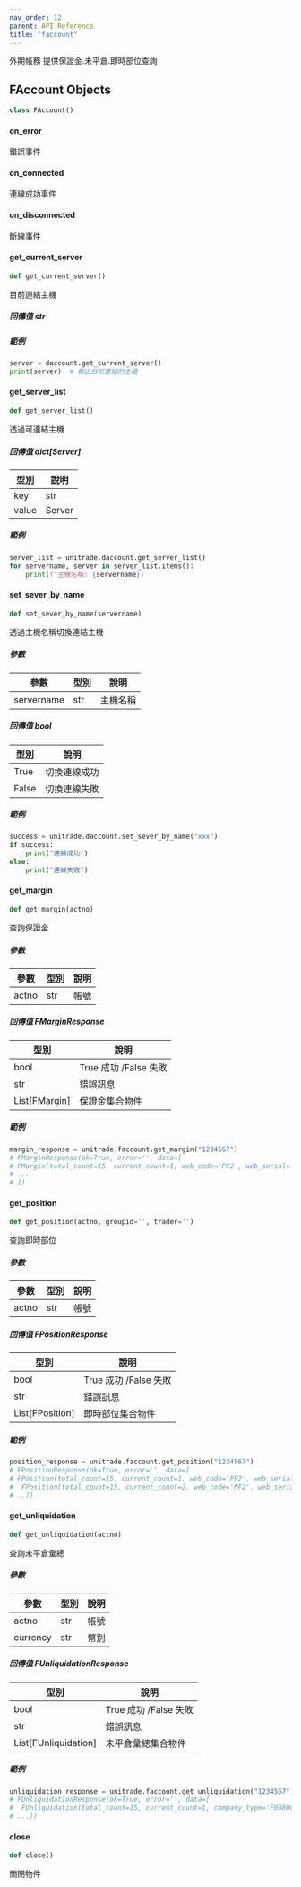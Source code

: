 ```yaml
---  
nav_order: 12
parent: API Reference  
title: "faccount"
--- 
```

<link rel="stylesheet" href="/assets/css/just-the-docs-custom.css">
外期帳務
提供保證金.未平倉.即時部位查詢

<a id="faccount.FAccount"></a>

## FAccount Objects

```python
class FAccount()
```

<a id="faccount.FAccount.on_error"></a>

#### on\_error

錯誤事件

<a id="faccount.FAccount.on_connected"></a>

#### on\_connected

連線成功事件

<a id="faccount.FAccount.on_disconnected"></a>

#### on\_disconnected

斷線事件

<a id="faccount.FAccount.get_current_server"></a>

#### get\_current\_server

```python
def get_current_server()
```

目前連結主機
##### 回傳值 str 
##### 範例
```python
server = daccount.get_current_server()
print(server)  # 輸出目前連結的主機 
```

<a id="faccount.FAccount.get_server_list"></a>

#### get\_server\_list

```python
def get_server_list()
```

透過可連結主機
##### 回傳值 dict[Server]

| 型別 | 說明 |
| ------ | ------------- |
| key | str | servername |
| value | Server | 主機物件 |

##### 範例
```python
server_list = unitrade.daccount.get_server_list()
for servername, server in server_list.items():
    print(f'主機名稱: {servername})
```

<a id="faccount.FAccount.set_sever_by_name"></a>

#### set\_sever\_by\_name

```python
def set_sever_by_name(servername)
```

透過主機名稱切換連結主機
##### 參數 

| 參數 | 型別 | 說明 |
| ------ | ------ | ------------- |      
| servername | str | 主機名稱 |

##### 回傳值 bool

| 型別 | 說明 |
| ------ | ------------- |
| True | 切換連線成功 |
| False | 切換連線失敗 |

##### 範例
```python
success = unitrade.daccount.set_sever_by_name("xxx")
if success:
    print("連線成功")
else:
    print("連線失敗")
```

<a id="faccount.FAccount.get_margin"></a>

#### get\_margin

```python
def get_margin(actno)
```

查詢保證金
##### 參數 

| 參數 | 型別 | 說明 |
| ------ | ------ | ------------- |
| actno | str | 帳號 |

##### 回傳值 FMarginResponse

| 型別 | 說明 |
| ------ | ------------- |
| bool | True 成功 /False 失敗 |
| str | 錯誤訊息 |
| List[FMargin] | 保證金集合物件 |

##### 範例
```python        
margin_response = unitrade.faccount.get_margin("1234567")
# FMarginResponse(ok=True, error='', data=[
# FMargin(total_count=15, current_count=1, web_code='PF2', web_serial='000041', currency='***', previous_day_balance=295423497.0, commission=1034.0, exchange_rate=1.0, futures_tax=21.0, deposit_withdrawal_amount=0.0, close_pnl=0.0, unrealized_pnl=7575940.0, buy_option_market_value=341151.0, sell_option_market_value=0.0, order_withholding_premium=0.0, today_premium_income_expense=0.0, net_value=302998382.0, original_margin=13218455.0, maintenance_margin=12016777.0, available_balance=281348836.0, order_available_margin=0.0, today_order_margin=855151.0, performance_pnl=0.0, variable_premium=341151.0, marking_time='000000', additional_payment=289779927.0, yesterday_unrealized_pnl=0.0, today_intraday_unrealized_pnl=7575940.0, sell_vertical_spread_market_value=0.0, strike_payment=0.0, today_balance=295422442.0, account_total_market_value=303339533.0, full_original_margin=13218455.0, total_market_value_risk=2237.08, risk_coefficient=2292.24, maintenance_rate=2353.95, company_type='F008000', account='1234567', group='', trader=''),
# ...
# ])
```

<a id="faccount.FAccount.get_position"></a>

#### get\_position

```python
def get_position(actno, groupid='', trader='')
```

查詢即時部位
##### 參數 

| 參數 | 型別 | 說明 |
| ------ | ------ | ------------- |
| actno | str | 帳號 |

##### 回傳值 FPositionResponse

| 型別 | 說明 |
| ------ | ------------- |
| bool | True 成功 /False 失敗 |
| str | 錯誤訊息 |
| List[FPosition] | 即時部位集合物件 |

##### 範例
```python       
position_response = unitrade.faccount.get_position("1234567")
# FPositionResponse(ok=True, error='', data=[
# FPosition(total_count=15, current_count=1, web_code='PF2', web_serial='000075', company_type='F008000', client_account='1234567', exchange='CBT', trade_type='0', product_code='C', product_year_month='202507', strike_price=0.0, buy_sell_option='', net_buy=2, net_sell=0, buyer_position=2, seller_position=0, buyer_transaction=0, seller_transaction=0, buyer_order=0, seller_order=0, delivery_date='00000000', currency='USD', average_deal_price=436.1, instant_price=490.1, unrealized_pnl=5400.0, close_volume=0, close_pnl=0.0, group='', trader='', abbreviation='玉米', price_base='4'),
#  FPosition(total_count=15, current_count=2, web_code='PF2', web_serial='000075', company_type='F008000', client_account='1234567', exchange='CBT', trade_type='1', product_code='CO', product_year_month='202507', strike_price=450.0, buy_sell_option='C', net_buy=7, net_sell=0, buyer_position=7, seller_position=0, buyer_transaction=0, seller_transaction=0, 
# ..])
```

<a id="faccount.FAccount.get_unliquidation"></a>

#### get\_unliquidation

```python
def get_unliquidation(actno)
```

查詢未平倉彙總
 ##### 參數 

| 參數 | 型別 | 說明 |
| ------ | ------ | ------------- |
| actno | str | 帳號 |
| currency | str | 幣別 |

##### 回傳值 FUnliquidationResponse

| 型別 | 說明 |
| ------ | ------------- |
| bool | True 成功 /False 失敗  |
| str | 錯誤訊息 |
| List[FUnliquidation] | 未平倉彙總集合物件 |

##### 範例
```python
unliquidation_response = unitrade.faccount.get_unliquidation("1234567")
# FUnliquidationResponse(ok=True, error='', data=[
#  FUnliquidation(total_count=15, current_count=1, company_type='F008000', client_account='1234567', exchange='CME', buy_sell_type_1='B', trade_type_1='0', product_code_1='AD', product_year_month_1='202506', strike_price_1=0.0, buy_sell_option_1='', open_interest_1=41, settlement_price_1=0.0, spot_price_1=0.0, unrealized_pnl_1=-2466635.0, initial_margin_1=99220.0, maintenance_margin_1=90200.0, currency_1='USD', deal_price_1=6016.1829268, broker_code='PHI', unrealized_pnl_ntd_1=-72856655.0, commission_1=635.0, business_tax_1=12.7, net_open_interest_pnl_1=-2467282.7, net_open_interest_pnl_ntd_1=-72875789.0, group='', trader='', abbreviation='澳幣', backend_pricebase='1', display_pricebase='1'),
# ...])
```

<a id="faccount.FAccount.close"></a>

#### close

```python
def close()
```

關閉物件

